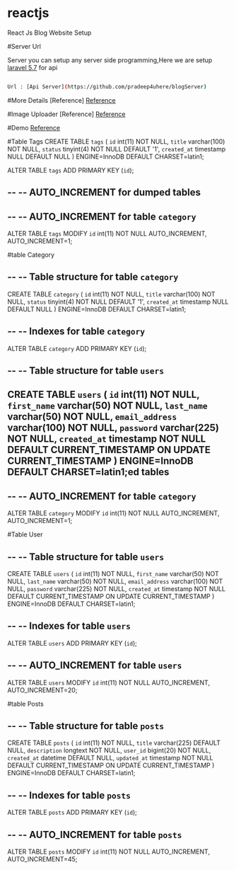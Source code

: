 # reactjs
React Js Blog Website Setup

#Server Url

Server you can setup any server side programming,Here we are setup [laravel 5.7](https://laravel.com/docs/5.7/releases) for api

```sh

Url : [Api Server](https://github.com/pradeep4uhere/blogServer)

```

#More Details [Reference]
[Reference](http://www.mattmorgante.com/technology/dropdown-with-react)


#Image Uploader [Reference]
[Reference](https://www.npmjs.com/package/react-images-uploader)

#Demo
[Reference](https://react.rocks/example/react-trello-board)

#Table Tags
CREATE TABLE `tags` (
  `id` int(11) NOT NULL,
  `title` varchar(100) NOT NULL,
  `status` tinyint(4) NOT NULL DEFAULT '1',
  `created_at` timestamp NULL DEFAULT NULL
) ENGINE=InnoDB DEFAULT CHARSET=latin1;

ALTER TABLE `tags`  ADD PRIMARY KEY (`id`);

--
-- AUTO_INCREMENT for dumped tables
--

--
-- AUTO_INCREMENT for table `category`
--
ALTER TABLE `tags`
  MODIFY `id` int(11) NOT NULL AUTO_INCREMENT, AUTO_INCREMENT=1;




#table Category

--
-- Table structure for table `category`
--

CREATE TABLE `category` (
  `id` int(11) NOT NULL,
  `title` varchar(100) NOT NULL,
  `status` tinyint(4) NOT NULL DEFAULT '1',
  `created_at` timestamp NULL DEFAULT NULL
) ENGINE=InnoDB DEFAULT CHARSET=latin1;

--
-- Indexes for table `category`
--
ALTER TABLE `category` ADD PRIMARY KEY (`id`);

--
-- Table structure for table `users`
--

CREATE TABLE `users` (
  `id` int(11) NOT NULL,
  `first_name` varchar(50) NOT NULL,
  `last_name` varchar(50) NOT NULL,
  `email_address` varchar(100) NOT NULL,
  `password` varchar(225) NOT NULL,
  `created_at` timestamp NOT NULL DEFAULT CURRENT_TIMESTAMP ON UPDATE CURRENT_TIMESTAMP
) ENGINE=InnoDB DEFAULT CHARSET=latin1;ed tables
--

--
-- AUTO_INCREMENT for table `category`
--
ALTER TABLE `category`
  MODIFY `id` int(11) NOT NULL AUTO_INCREMENT, AUTO_INCREMENT=1;



#Table User

--
-- Table structure for table `users`
--

CREATE TABLE `users` (
  `id` int(11) NOT NULL,
  `first_name` varchar(50) NOT NULL,
  `last_name` varchar(50) NOT NULL,
  `email_address` varchar(100) NOT NULL,
  `password` varchar(225) NOT NULL,
  `created_at` timestamp NOT NULL DEFAULT CURRENT_TIMESTAMP ON UPDATE CURRENT_TIMESTAMP
) ENGINE=InnoDB DEFAULT CHARSET=latin1;


--
-- Indexes for table `users`
--
ALTER TABLE `users`  ADD PRIMARY KEY (`id`);


--
-- AUTO_INCREMENT for table `users`
--
ALTER TABLE `users`  MODIFY `id` int(11) NOT NULL AUTO_INCREMENT, AUTO_INCREMENT=20;


#table Posts

--
-- Table structure for table `posts`
--

CREATE TABLE `posts` (
  `id` int(11) NOT NULL,
  `title` varchar(225) DEFAULT NULL,
  `description` longtext NOT NULL,
  `user_id` bigint(20) NOT NULL,
  `created_at` datetime DEFAULT NULL,
  `updated_at` timestamp NOT NULL DEFAULT CURRENT_TIMESTAMP ON UPDATE CURRENT_TIMESTAMP
) ENGINE=InnoDB DEFAULT CHARSET=latin1;

--
-- Indexes for table `posts`
--
ALTER TABLE `posts`  ADD PRIMARY KEY (`id`);

--
-- AUTO_INCREMENT for table `posts`
--
ALTER TABLE `posts`
  MODIFY `id` int(11) NOT NULL AUTO_INCREMENT, AUTO_INCREMENT=45;
